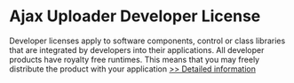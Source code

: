 # Ajax Uploader Developer License
Developer licenses apply to software components, control or class libraries that are integrated by developers into their applications. All developer products have royalty free runtimes. This means that you may freely distribute the product with your application
[>> Detailed information](https://secure.shareit.com/shareit/product.html?productid=300236939&affiliateid=200057808)